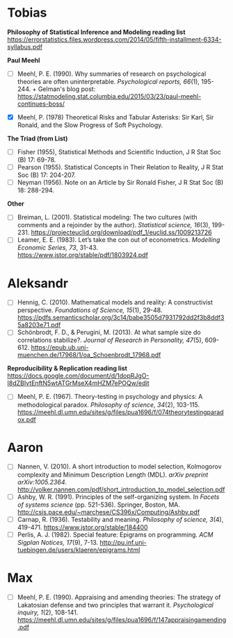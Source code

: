 # Tobias

**Philosophy of Statistical Inference and Modeling reading list**  
https://errorstatistics.files.wordpress.com/2014/05/fifth-installment-6334-syllabus.pdf

**Paul Meehl**
- [ ] Meehl, P. E. (1990). Why summaries of research on psychological theories are often uninterpretable. *Psychological reports, 66*(1), 195-244. + Gelman's blog post: https://statmodeling.stat.columbia.edu/2015/03/23/paul-meehl-continues-boss/
- [x] Meehl, P. (1978) Theoretical Risks and Tabular Asterisks: Sir Karl, Sir Ronald, and the Slow Progress of Soft Psychology.


**The Triad (from List)**
- [ ] Fisher (1955), Statistical Methods and Scientific Induction, J R Stat Soc (B) 17: 69-78.
- [ ] Pearson (1955). Statistical Concepts in Their Relation to Reality, J R Stat Soc (B) 17: 204-207. 
- [ ] Neyman (1956). Note on an Article by Sir Ronald Fisher, J R Stat Soc (B) 18: 288-294.

**Other**
- [ ] Breiman, L. (2001). Statistical modeling: The two cultures (with comments and a rejoinder by the author). *Statistical science, 16*(3), 199-231. https://projecteuclid.org/download/pdf_1/euclid.ss/1009213726
- [ ] Leamer, E. E. (1983). Let’s take the con out of econometrics. *Modelling Economic Series, 73*, 31-43. https://www.jstor.org/stable/pdf/1803924.pdf

# Aleksandr

- [ ] Hennig, C. (2010). Mathematical models and reality: A constructivist perspective. *Foundations of Science, 15*(1), 29-48. https://pdfs.semanticscholar.org/3c14/babe3505d7931792dd2f3b8ddf35a8203e71.pdf
- [ ] Schönbrodt, F. D., & Perugini, M. (2013). At what sample size do correlations stabilize?. *Journal of Research in Personality, 47*(5), 609-612. https://epub.ub.uni-muenchen.de/17968/1/oa_Schoenbrodt_17968.pdf

**Reproducibility & Replication reading list**  
https://docs.google.com/document/d/1dopRJgO-I8dZBIvtEnftN5wtATGrMseX4mHZM7ePOQw/edit
- [ ] Meehl, P. E. (1967). Theory-testing in psychology and physics: A methodological paradox. *Philosophy of science, 34*(2), 103-115. https://meehl.dl.umn.edu/sites/g/files/pua1696/f/074theorytestingparadox.pdf

# Aaron

- [ ] Nannen, V. (2010). A short introduction to model selection, Kolmogorov complexity and Minimum Description Length (MDL). *arXiv preprint arXiv:1005.2364*. http://volker.nannen.com/pdf/short_introduction_to_model_selection.pdf
- [ ] Ashby, W. R. (1991). Principles of the self-organizing system. In *Facets of systems science* (pp. 521-536). Springer, Boston, MA. http://csis.pace.edu/~marchese/CS396x/Computing/Ashby.pdf
- [ ] Carnap, R. (1936). Testability and meaning. *Philosophy of science, 3*(4), 419-471. https://www.jstor.org/stable/184400
- [ ] Perlis, A. J. (1982). Special feature: Epigrams on programming. *ACM Sigplan Notices, 17*(9), 7-13. http://pu.inf.uni-tuebingen.de/users/klaeren/epigrams.html

# Max

- [ ] Meehl, P. E. (1990). Appraising and amending theories: The strategy of Lakatosian defense and two principles that warrant it. *Psychological inquiry, 1*(2), 108-141. https://meehl.dl.umn.edu/sites/g/files/pua1696/f/147appraisingamending.pdf
